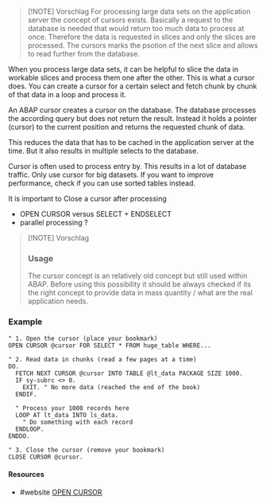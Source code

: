 > [!NOTE] Vorschlag
>For processing large data sets on the application server the concept of cursors exists. Basically a request  to the database is needed that would return too much data to process at once. Therefore the data is requested in slices and only the slices are processed. The cursors marks the psotion of the next slice and allows to read further from the database.

When you process large data sets, it can be helpful to slice the data in workable slices and process them one after the other. This is what a cursor does. You can create a cursor for a certain select and fetch chunk by chunk of that data in a loop and process it.

An ABAP cursor creates a cursor on the database. The database processes the according query but does not return the result. Instead it holds a pointer (cursor) to the current position and returns the requested chunk of data.

This reduces the data that has to be cached in the application server at the time. But it also results in multiple selects to the database.

Cursor is often used to process entry by. This results in a lot of database traffic. Only use cursor for big datasets. If you want to improve performance, check if you can use sorted tables instead.

It is important to Close a cursor after processing 

- OPEN CURSOR versus SELECT + ENDSELECT
- parallel processing ?

> [!NOTE] Vorschlag
>### Usage
>The cursor concept is an relatively old concept but still used within ABAP. Before using this possibility it should be always checked if its the right concept to provide data in mass quantity / what are the real application needs.


### Example
```
" 1. Open the cursor (place your bookmark)
OPEN CURSOR @cursor FOR SELECT * FROM huge_table WHERE...

" 2. Read data in chunks (read a few pages at a time)
DO.
  FETCH NEXT CURSOR @cursor INTO TABLE @lt_data PACKAGE SIZE 1000.
  IF sy-subrc <> 0.
    EXIT. " No more data (reached the end of the book)
  ENDIF.
  
  " Process your 1000 records here
  LOOP AT lt_data INTO ls_data.
    " Do something with each record
  ENDLOOP.
ENDDO.

" 3. Close the cursor (remove your bookmark)
CLOSE CURSOR @cursor.
```


#### Resources
- #website [OPEN CURSOR](https://help.sap.com/doc/abapdocu_751_index_htm/7.51/de-de/abapopen_cursor.htm)
